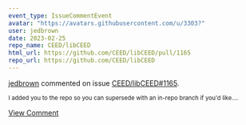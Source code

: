 ```yaml
---
event_type: IssueCommentEvent
avatar: "https://avatars.githubusercontent.com/u/3303?"
user: jedbrown
date: 2023-02-25
repo_name: CEED/libCEED
html_url: https://github.com/CEED/libCEED/pull/1165
repo_url: https://github.com/CEED/libCEED
---
```


<a href='https://github.com/jedbrown' target='_blank'>jedbrown</a> commented on issue <a href='https://github.com/CEED/libCEED/pull/1165' target='_blank'>CEED/libCEED#1165</a>.

<small>I added you to the repo so you can supersede with an in-repo branch if you'd like....</small>

<a href='https://github.com/CEED/libCEED/pull/1165' target='_blank'>View Comment</a>